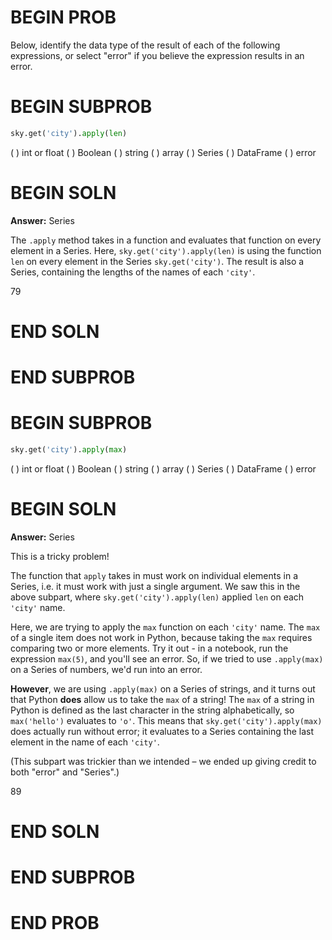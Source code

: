 # BEGIN PROB

Below, identify the data type of the result of each of the following expressions, or select "error" if you believe the expression results in an error.

# BEGIN SUBPROB

```py
sky.get('city').apply(len)
```

( ) int or float
( ) Boolean
( ) string
( ) array
( ) Series
( ) DataFrame
( ) error

# BEGIN SOLN

**Answer:** Series

The `.apply` method takes in a function and evaluates that function on every element in a Series. Here, `sky.get('city').apply(len)` is using the function `len` on every element in the Series `sky.get('city')`. The result is also a Series, containing the lengths of the names of each `'city'`.

<average>79</average>

# END SOLN

# END SUBPROB

# BEGIN SUBPROB

```py
sky.get('city').apply(max)
```

( ) int or float
( ) Boolean
( ) string
( ) array
( ) Series
( ) DataFrame
( ) error

# BEGIN SOLN

**Answer:** Series

This is a tricky problem!

The function that `apply` takes in must work on individual elements in a Series, i.e. it must work with just a single argument. We saw this in the above subpart, where `sky.get('city').apply(len)` applied `len` on each `'city'` name.

Here, we are trying to apply the `max` function on each `'city'` name. The `max` of a single item does not work in Python, because taking the `max` requires comparing two or more elements. Try it out - in a notebook, run the expression `max(5)`, and you'll see an error. So, if we tried to use `.apply(max)` on a Series of numbers, we'd run into an error.

**However**, we are using `.apply(max)` on a Series of strings, and it turns out that Python **does** allow us to take the `max` of a string! The `max` of a string in Python is defined as the last character in the string alphabetically, so `max('hello')` evaluates to `'o'`. This means that `sky.get('city').apply(max)` does actually run without error; it evaluates to a Series containing the last element in the name of each `'city'`.

(This subpart was trickier than we intended – we ended up giving credit to both "error" and "Series".)

<average>89</average>

# END SOLN

# END SUBPROB

# END PROB